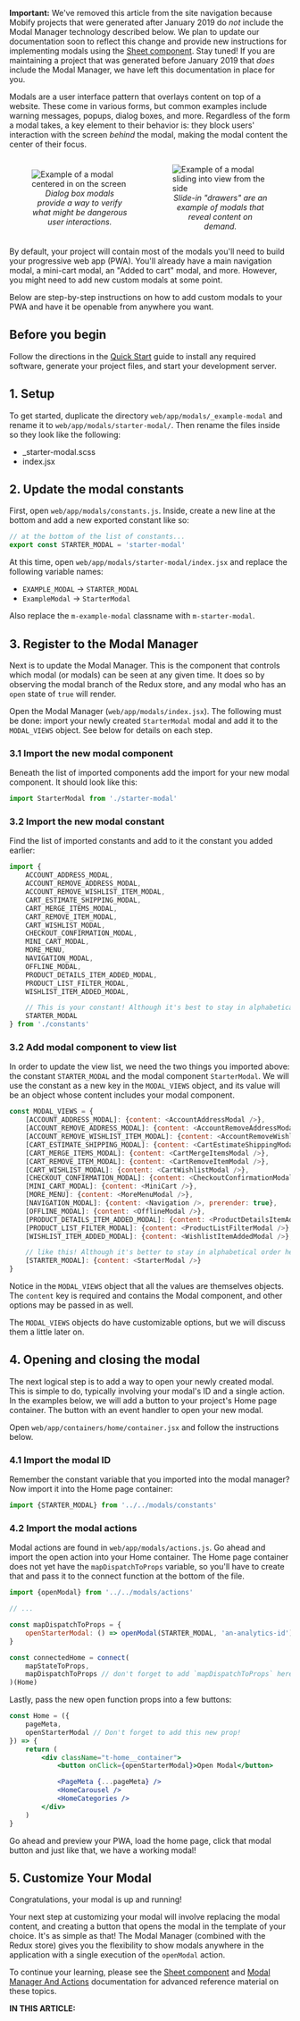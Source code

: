 <div class="c-callout c--important">
  <p>
    <strong>Important:</strong> We've removed this article from the site navigation because Mobify projects that were generated after January 2019 do <em>not</em> include the Modal Manager technology described below. We plan to update our documentation soon to reflect this change and provide new instructions for implementing modals using the <a href="../../components/#!/Sheet">Sheet component</a>. Stay tuned! If you are maintaining a project that was generated before January 2019 that <em>does</em> include the Modal Manager, we have left this documentation in place for you.
  </p>
</div>

Modals are a user interface pattern that overlays content on top of a website. These come in various forms, but common examples include warning messages, popups, dialog boxes, and more. Regardless of the form a modal takes, a key element to their behavior is: they block users' interaction with the screen _behind_ the modal, making the modal content the center of their focus.

<aside style="display: flex; align-items: center; justify-content: center">
    <figure style="width: 40%; flex: 0 1 auto">
        <img src="./center-modal.png" alt="Example of a modal centered in on the screen" />
        <figcaption style="text-align: center; font-style: italic;">
            Dialog box modals provide a way to verify what might be dangerous user interactions.
        </figcaption>
    </figure>
    <figure style="width: 40%; flex: 0 1 auto">
        <img src="./slide-in-modal.png" alt="Example of a modal sliding into view from the side" />
        <figcaption style="text-align: center; font-style: italic;">
            Slide-in "drawers" are an example of modals that reveal content on demand.
        </figcaption>
    </figure>
</aside>

By default, your project will contain most of the modals you'll need to build your progressive web app (PWA). You'll already have a main navigation modal, a mini-cart modal, an "Added to cart" modal, and more. However, you might need to add new custom modals at some point.

Below are step-by-step instructions on how to add custom modals to your PWA and have it be openable from anywhere you want.

## Before you begin 

Follow the directions in the [Quick Start](../quick-start/) guide to install any
required software, generate your project files, and start your development
server.

## 1. Setup 

To get started, duplicate the directory `web/app/modals/_example-modal` and rename it to `web/app/modals/starter-modal/`. Then rename the files inside so they look like the following:

* \_starter-modal.scss
* index.jsx

## 2. Update the modal constants 

First, open `web/app/modals/constants.js`. Inside, create a new line at the bottom and add a new exported constant like so:

```js
// at the bottom of the list of constants...
export const STARTER_MODAL = 'starter-modal'
```

At this time, open `web/app/modals/starter-modal/index.jsx` and replace the following variable names:

* `EXAMPLE_MODAL` → `STARTER_MODAL`
* `ExampleModal` → `StarterModal`

Also replace the `m-example-modal` classname with `m-starter-modal`.

## 3. Register to the Modal Manager 

Next is to update the Modal Manager. This is the component that controls which modal (or modals) can be seen at any given time. It does so by observing the modal branch of the Redux store, and any modal who has an `open` state of `true` will render.

Open the Modal Manager (`web/app/modals/index.jsx`). The following must be done: import your newly created `StarterModal` modal and add it to the `MODAL_VIEWS` object. See below for details on each step.

### 3.1 Import the new modal component 

Beneath the list of imported components add the import for your new modal component. It should look like this:

```js
import StarterModal from './starter-modal'
```

### 3.2 Import the new modal constant 

Find the list of imported constants and add to it the constant you added earlier:

```js
import {
    ACCOUNT_ADDRESS_MODAL,
    ACCOUNT_REMOVE_ADDRESS_MODAL,
    ACCOUNT_REMOVE_WISHLIST_ITEM_MODAL,
    CART_ESTIMATE_SHIPPING_MODAL,
    CART_MERGE_ITEMS_MODAL,
    CART_REMOVE_ITEM_MODAL,
    CART_WISHLIST_MODAL,
    CHECKOUT_CONFIRMATION_MODAL,
    MINI_CART_MODAL,
    MORE_MENU,
    NAVIGATION_MODAL,
    OFFLINE_MODAL,
    PRODUCT_DETAILS_ITEM_ADDED_MODAL,
    PRODUCT_LIST_FILTER_MODAL,
    WISHLIST_ITEM_ADDED_MODAL,

    // This is your constant! Although it's best to stay in alphabetical order
    STARTER_MODAL
} from './constants'
```

### 3.2 Add modal component to view list 

In order to update the view list, we need the two things you imported above: the constant `STARTER_MODAL` and the modal component `StarterModal`. We will use the constant as a new key in the `MODAL_VIEWS` object, and its value will be an object whose content includes your modal component.

```js
const MODAL_VIEWS = {
    [ACCOUNT_ADDRESS_MODAL]: {content: <AccountAddressModal />},
    [ACCOUNT_REMOVE_ADDRESS_MODAL]: {content: <AccountRemoveAddressModal />},
    [ACCOUNT_REMOVE_WISHLIST_ITEM_MODAL]: {content: <AccountRemoveWishlistItemModal />},
    [CART_ESTIMATE_SHIPPING_MODAL]: {content: <CartEstimateShippingModal />},
    [CART_MERGE_ITEMS_MODAL]: {content: <CartMergeItemsModal />},
    [CART_REMOVE_ITEM_MODAL]: {content: <CartRemoveItemModal />},
    [CART_WISHLIST_MODAL]: {content: <CartWishlistModal />},
    [CHECKOUT_CONFIRMATION_MODAL]: {content: <CheckoutConfirmationModal />},
    [MINI_CART_MODAL]: {content: <MiniCart />},
    [MORE_MENU]: {content: <MoreMenuModal />},
    [NAVIGATION_MODAL]: {content: <Navigation />, prerender: true},
    [OFFLINE_MODAL]: {content: <OfflineModal />},
    [PRODUCT_DETAILS_ITEM_ADDED_MODAL]: {content: <ProductDetailsItemAddedModal />},
    [PRODUCT_LIST_FILTER_MODAL]: {content: <ProductListFilterModal />},
    [WISHLIST_ITEM_ADDED_MODAL]: {content: <WishlistItemAddedModal />},

    // like this! Although it's better to stay in alphabetical order here too
    [STARTER_MODAL]: {content: <StarterModal />}
}
```

Notice in the `MODAL_VIEWS` object that all the values are themselves objects. The `content` key is required and contains the Modal component, and other options may be passed in as well.

The `MODAL_VIEWS` objects do have customizable options, but we will discuss them a little later on.

## 4. Opening and closing the modal 

The next logical step is to add a way to open your newly created modal. This is simple to do, typically involving your modal's ID and a single action. In the examples below, we will add a button to your project's Home page container. The button with an event handler to open your new modal.

Open `web/app/containers/home/container.jsx` and follow the instructions below.

### 4.1 Import the modal ID 

Remember the constant variable that you imported into the modal manager? Now import it into the Home page container:

```js
import {STARTER_MODAL} from '../../modals/constants'
```

### 4.2 Import the modal actions 

Modal actions are found in `web/app/modals/actions.js`. Go ahead and import the open action into your Home container. The Home page container does not yet have the `mapDispatchToProps` variable, so you'll have to create that and pass it to the connect function at the bottom of the file.

```js
import {openModal} from '../../modals/actions'

// ...

const mapDispatchToProps = {
    openStarterModal: () => openModal(STARTER_MODAL, 'an-analytics-id')
}

const connectedHome = connect(
    mapStateToProps,
    mapDispatchToProps // don't forget to add `mapDispatchToProps` here!
)(Home)
```

Lastly, pass the new open function props into a few buttons:

```jsx
const Home = ({
    pageMeta,
    openStarterModal // Don't forget to add this new prop!
}) => {
    return (
        <div className="t-home__container">
            <button onClick={openStarterModal}>Open Modal</button>

            <PageMeta {...pageMeta} />
            <HomeCarousel />
            <HomeCategories />
        </div>
    )
}
```

Go ahead and preview your PWA, load the home page, click that modal button and just like that, we have a working modal!

## 5. Customize Your Modal 

Congratulations, your modal is up and running!

Your next step at customizing your modal will involve replacing the modal content, and creating a button that opens the modal in the template of your choice. It's as simple as that! The Modal Manager (combined with the Redux store) gives you the flexibility to show modals anywhere in the application with a single execution of the `openModal` action.

To continue your learning, please see the [Sheet component](../../components/#!/Sheet) and [Modal Manager And Actions](../../reference/modal-manager-and-actions/) documentation for advanced reference material on these topics.

<div id="toc"><p class="u-text-size-smaller u-margin-start u-margin-bottom"><b>IN THIS ARTICLE:</b></p></div>